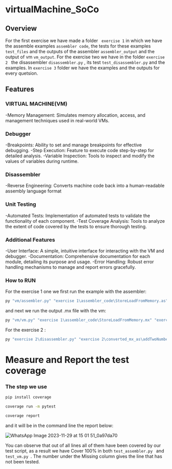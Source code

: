 # virtualMachine_SoCo
## Overview
For the first exercise we have made a folder ` exercise 1`  in which we have the assemble examples `assembler code`, the tests for these examples `test_files` and the outputs of the assembler `assembler_output` and the output of vm `vm_output`. For the exercise two we have in the folder `exercise 2 ` the disassembler `disassembler.py` , its test `test_disassembler.py` and the examples. In `exercise 3` folder we have the examples and the outputs for every quetsion.

## Features
### VIRTUAL MACHINE(VM)
-Memory Management: Simulates memory allocation, access, and management techniques used in real-world VMs.

### Debugger
-Breakpoints: Ability to set and manage breakpoints for effective debugging.
-Step Execution: Feature to execute code step-by-step for detailed analysis.
-Variable Inspection: Tools to inspect and modify the values of variables during runtime.

### Disassembler
-Reverse Engineering: Converts machine code back into a human-readable assembly language format
### Unit Testing
-Automated Tests: Implementation of automated tests to validate the functionality of each component.
-Test Coverage Analysis: Tools to analyze the extent of code covered by the tests to ensure thorough testing.

### Additional Features
-User Interface: A simple, intuitive interface for interacting with the VM and debugger.
-Documentation: Comprehensive documentation for each module, detailing its purpose and usage.
-Error Handling: Robust error handling mechanisms to manage and report errors gracefully.

### How to RUN
For the exercise 1 one we first run the example with the assembler:

```bash
py "vm/assembler.py" "exercise 1\assembler_code\StoreLoadFromMemory.as" "exercise 1\assembler_code\StoreLoadFromMemory.mx"
```
and next we run the output .mx file with the vm:

```bash
py "vm/vm.py" "exercise 1\assembler_code\StoreLoadFromMemory.mx" "exercise 1\assembler_code\StoreLoadFromMemory_vm.mx" 
```
For the exercise 2 :

```bash
py "exercise 2\disassembler.py" "exercise 2\converted_mx_as\addTwoNumbers.mx" "exercise 2\converted_mx_as\addTwoNumbers.as"
```
# Measure and Report the test coverage


### The step we use 

```bash
pip install coverage
```
```bash
coverage run -m pytest

```
```bash
coverage report
```
and it will be in the command line the report below:

![WhatsApp Image 2023-11-29 at 15 01 51_0a97da70](https://github.com/JorgeOrtizV/virtualMachine_SoCo/assets/141324290/30bc3f9e-895d-44f0-b0fa-6d4f0f04f8d8)



You can observe that out of all lines all of them have been covered by our test script, as a result we have Cover 100% in both  `test_assembler.py ` and  `test_vm.py `. The number under the Missing column gives the line that has not been tested.
